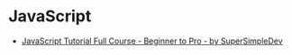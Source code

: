 # JavaScript
- [JavaScript Tutorial Full Course - Beginner to Pro - by SuperSimpleDev](https://www.youtube.com/watch?v=EerdGm-ehJQ)